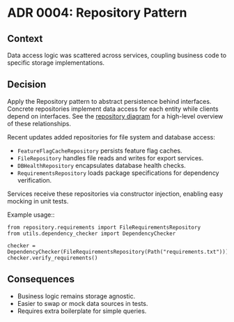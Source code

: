 # ADR 0004: Repository Pattern

## Context
Data access logic was scattered across services, coupling business code to specific storage implementations.

## Decision
Apply the Repository pattern to abstract persistence behind interfaces. Concrete repositories implement data access for each entity while clients depend on interfaces. See the [repository diagram](../architecture/repositories.svg) for a high-level overview of these relationships.

Recent updates added repositories for file system and database access:

- ``FeatureFlagCacheRepository`` persists feature flag caches.
- ``FileRepository`` handles file reads and writes for export services.
- ``DBHealthRepository`` encapsulates database health checks.
- ``RequirementsRepository`` loads package specifications for dependency
  verification.

Services receive these repositories via constructor injection, enabling easy mocking in unit tests.

Example usage::

    from repository.requirements import FileRequirementsRepository
    from utils.dependency_checker import DependencyChecker

    checker = DependencyChecker(FileRequirementsRepository(Path("requirements.txt")))
    checker.verify_requirements()

## Consequences
- Business logic remains storage agnostic.
- Easier to swap or mock data sources in tests.
- Requires extra boilerplate for simple queries.
